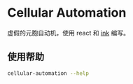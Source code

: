 # Cellular Automation

虚假的元胞自动机，使用 react 和 [ink](https://github.com/vadimdemedes/ink) 编写。

## 使用帮助

```sh
cellular-automation --help
```
